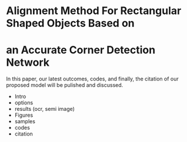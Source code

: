 # Alignment Method For Rectangular Shaped Objects Based on
# an Accurate Corner Detection Network
In this paper, our latest outcomes, codes, and finally, the citation of our proposed model will be pulished and discussed. 
- Intro
- options
- results (ocr, semi image)
- Figures
- samples
- codes
- citation

